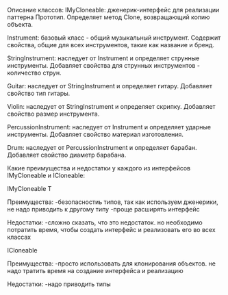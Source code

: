 Описание классов:
IMyCloneable: дженерик-интерфейс для реализации паттерна Прототип. Определяет метод Clone, возвращающий копию объекта.

Instrument: базовый класс - общий музыкальный инструмент. Содержит свойства, общие для всех инструментов, такие как название и бренд.

StringInstrument: наследует от Instrument и определяет струнные инструменты. Добавляет свойства для струнных инструментов - количество струн.

Guitar: наследует от StringInstrument и определяет гитару. Добавляет свойство тип гитары.

Violin: наследует от StringInstrument и определяет скрипку. Добавляет свойство размер инструмента.

PercussionInstrument: наследует от Instrument и определяет ударные инструменты. Добавляет свойство материал изготовления.

Drum: наследует от PercussionInstrument и определяет барабан. Добавляет свойство диаметр барабана.


Какие преимущества и недостатки у каждого из интерфейсов IMyCloneable и ICloneable:

IMyCloneable T 

Преимущества:
-безопасностиь типов, так как используем дженерики, не надо приводить к другому типу
-проще расширять интерфейс

Недостатки:
-сложно сказать, что это недостаток. но необходимо потратить время, чтобы создать интерфейс и реализовать его во всех классах

ICloneable

Преимущества:
-просто использовать для клонирования объектов. не надо тратить время на создание интерфейса и реализацию

Недостатки:
-надо приводить типы
